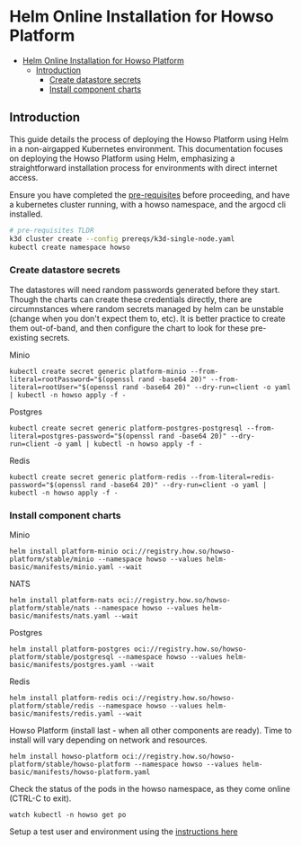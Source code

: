# Helm Online Installation for Howso Platform
- [Helm Online Installation for Howso Platform](#helm-online-installation-for-howso-platform)
  - [Introduction](#introduction)
    - [Create datastore secrets](#create-datastore-secrets)
    - [Install component charts](#install-component-charts)


## Introduction
This guide details the process of deploying the Howso Platform using Helm in a non-airgapped Kubernetes environment.
This documentation focuses on deploying the Howso Platform using Helm, emphasizing a straightforward installation process for environments with direct internet access.

Ensure you have completed the [pre-requisites](../prereqs/README.md) before proceeding, and have a kubernetes cluster running, with a howso namespace, and the argocd cli installed. 

```sh
# pre-requisites TLDR
k3d cluster create --config prereqs/k3d-single-node.yaml
kubectl create namespace howso
```

### Create datastore secrets 
The datastores will need random passwords generated before they start.  Though the  charts can create these credentials directly, there are circumnstances where random secrets managed by helm can be unstable (change when you don't expect them to, etc).  It is better practice to create them out-of-band, and then configure the chart to look for these pre-existing secrets. 

Minio
```
kubectl create secret generic platform-minio --from-literal=rootPassword="$(openssl rand -base64 20)" --from-literal=rootUser="$(openssl rand -base64 20)" --dry-run=client -o yaml | kubectl -n howso apply -f -
```

Postgres
```
kubectl create secret generic platform-postgres-postgresql --from-literal=postgres-password="$(openssl rand -base64 20)" --dry-run=client -o yaml | kubectl -n howso apply -f -
```

Redis
```
kubectl create secret generic platform-redis --from-literal=redis-password="$(openssl rand -base64 20)" --dry-run=client -o yaml | kubectl -n howso apply -f -
```


### Install component charts 

Minio
```
helm install platform-minio oci://registry.how.so/howso-platform/stable/minio --namespace howso --values helm-basic/manifests/minio.yaml --wait
```

NATS
```
helm install platform-nats oci://registry.how.so/howso-platform/stable/nats --namespace howso --values helm-basic/manifests/nats.yaml --wait
```

Postgres
```
helm install platform-postgres oci://registry.how.so/howso-platform/stable/postgresql --namespace howso --values helm-basic/manifests/postgres.yaml --wait
```

Redis
```
helm install platform-redis oci://registry.how.so/howso-platform/stable/redis --namespace howso --values helm-basic/manifests/redis.yaml --wait
```

Howso Platform (install last - when all other components are ready).  Time to install will vary depending on network and resources.  
```
helm install howso-platform oci://registry.how.so/howso-platform/stable/howso-platform --namespace howso --values helm-basic/manifests/howso-platform.yaml
```

Check the status of the pods in the howso namespace, as they come online (CTRL-C to exit).
```
watch kubectl -n howso get po 
```

Setup a test user and environment using the [instructions here](../common/README.md#create-test-environment)